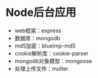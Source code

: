 # Node后台应用
- web框架：express
- 数据库：mongodb
- md5加密：blueimp-md5
- cookie解析库：cookie-parser
- mongodb对象模型：mongoose
- 处理上传文件：multer